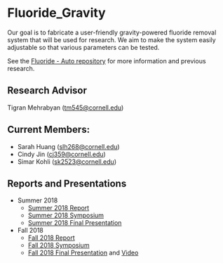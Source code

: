 # Fluoride_Gravity
Our goal is to fabricate a user-friendly gravity-powered fluoride removal system that will be used for research. We aim to make the system easily adjustable so that various parameters can be tested.

See the [Fluoride - Auto repository](https://github.com/AguaClara/fluoride) for more information and previous research. 

## Research Advisor
Tigran Mehrabyan (tm545@cornell.edu)

## Current Members:
- Sarah Huang (slh268@cornell.edu)
- Cindy Jin (cj359@cornell.edu)
- Simar Kohli (sk2523@cornell.edu)

## Reports and Presentations
* Summer 2018
  - [Summer 2018 Report](https://github.com/AguaClara/fluoride/blob/master/Fluoride_Summer2018.md)
  - [Summer 2018 Symposium](https://docs.google.com/presentation/d/1ikR3Ti14HijdFI1jzeJO_98PFFImXd8VALmxmuq5RYY/edit?usp=sharing)
  - [Summer 2018 Final Presentation](https://docs.google.com/presentation/d/1D4V2ltnIMBQwnw8twaZLWcnoIz6U8TILRAwltYmkqi8/edit?usp=sharing)
* Fall 2018
  - [Fall 2018 Report](https://github.com/AguaClara/Fluoride_Gravity/blob/master/Fall%202018/Fluoride_Grav_Fall2018_Report.md)
  - [Fall 2018 Symposium](https://docs.google.com/presentation/d/1zUhva35X0-_1o3RLzeis4E_ulAN4rfLVFNWJWVaX3iM/edit?usp=sharing)
  - [Fall 2018 Final Presentation](https://docs.google.com/presentation/d/15C-QUAlcFC1fCtsf0PomJqXiPuu_jBoPrGk902efx8c/edit?usp=sharing) and [Video](https://youtu.be/a5wm8xVp81A)

